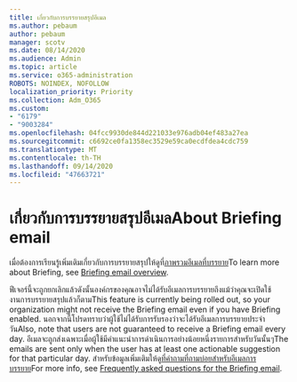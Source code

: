 ```yaml
---
title: เกี่ยวกับการบรรยายสรุปอีเมล
ms.author: pebaum
author: pebaum
manager: scotv
ms.date: 08/14/2020
ms.audience: Admin
ms.topic: article
ms.service: o365-administration
ROBOTS: NOINDEX, NOFOLLOW
localization_priority: Priority
ms.collection: Adm_O365
ms.custom:
- "6179"
- "9003284"
ms.openlocfilehash: 04fcc9930de844d221033e976adb04ef483a27ea
ms.sourcegitcommit: c6692ce0fa1358ec3529e59ca0ecdfdea4cdc759
ms.translationtype: MT
ms.contentlocale: th-TH
ms.lasthandoff: 09/14/2020
ms.locfileid: "47663721"
---
```

# <a name="about-briefing-email"></a><span data-ttu-id="bb105-102">เกี่ยวกับการบรรยายสรุปอีเมล</span><span class="sxs-lookup"><span data-stu-id="bb105-102">About Briefing email</span></span>

<span data-ttu-id="bb105-103">เมื่อต้องการเรียนรู้เพิ่มเติมเกี่ยวกับการบรรยายสรุปให้ดูที่[ภาพรวมอีเมลที่บรรยาย](https://docs.microsoft.com/briefing/be-overview)</span><span class="sxs-lookup"><span data-stu-id="bb105-103">To learn more about Briefing, see [Briefing email overview](https://docs.microsoft.com/briefing/be-overview).</span></span>  

<span data-ttu-id="bb105-104">ฟีเจอร์นี้จะถูกยกเลิกแล้วดังนั้นองค์กรของคุณอาจไม่ได้รับอีเมลการบรรยายถึงแม้ว่าคุณจะเปิดใช้งานการบรรยายสรุปแล้วก็ตาม</span><span class="sxs-lookup"><span data-stu-id="bb105-104">This feature is currently being rolled out, so your organization might not receive the Briefing email even if you have Briefing enabled.</span></span> <span data-ttu-id="bb105-105">นอกจากนี้โปรดทราบว่าผู้ใช้ไม่ได้รับการรับรองว่าจะได้รับอีเมลการบรรยายประจำวัน</span><span class="sxs-lookup"><span data-stu-id="bb105-105">Also, note that users are not guaranteed to receive a Briefing email every day.</span></span> <span data-ttu-id="bb105-106">อีเมลจะถูกส่งเฉพาะเมื่อผู้ใช้มีคำแนะนำการดำเนินการอย่างน้อยหนึ่งรายการสำหรับวันนั้นๆ</span><span class="sxs-lookup"><span data-stu-id="bb105-106">The emails are sent only when the user has at least one actionable suggestion for that particular day.</span></span> <span data-ttu-id="bb105-107">สำหรับข้อมูลเพิ่มเติมให้ดู[ที่คำถามที่ถามบ่อยสำหรับอีเมลการบรรยาย](https://docs.microsoft.com/briefing/be-faqs)</span><span class="sxs-lookup"><span data-stu-id="bb105-107">For more info, see [Frequently asked questions for the Briefing email](https://docs.microsoft.com/briefing/be-faqs).</span></span>